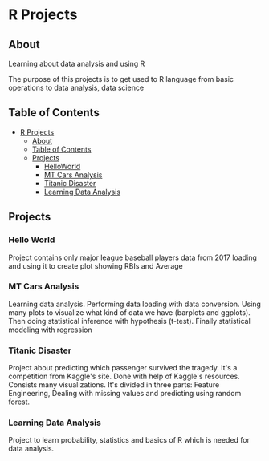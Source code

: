 # R Projects

## About
Learning about data analysis and using R

The purpose of this projects is to get used to R language from basic operations to data analysis, data science

## Table of Contents
- [R Projects](#r-projects)
  * [About](#about)
  * [Table of Contents](#table-of-contents)
  * [Projects](#projects)
    + [HelloWorld](#hello-world)
    + [MT Cars Analysis](#cars-analysis)
    + [Titanic Disaster](#titanic-disaster)
    + [Learning Data Analysis](#learning-data-analysis)

## Projects
### Hello World
Project contains only major league baseball players data from 2017 loading and using it to create plot showing RBIs and Average

### MT Cars Analysis
Learning data analysis. Performing data loading with data conversion. Using many plots to visualize what kind of data we have (barplots and ggplots). Then doing statistical inference with hypothesis (t-test). Finally statistical modeling with regression  

### Titanic Disaster
Project about predicting which passenger survived the tragedy. It's a competition from Kaggle's site. Done with help of Kaggle's resources. Consists many visualizations.
It's divided in three parts: Feature Engineering, Dealing with missing values and predicting using random forest.

### Learning Data Analysis
Project to learn probability, statistics and basics of R which is needed for data analysis.